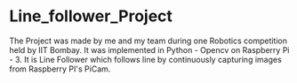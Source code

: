 # Line_follower_Project
The Project was made by me and my team during one Robotics competition held by IIT Bombay.
It was implemented in Python - Opencv on Raspberry Pi - 3. It is Line Follower which follows line by continuously capturing images from Raspberry PI's PiCam.
